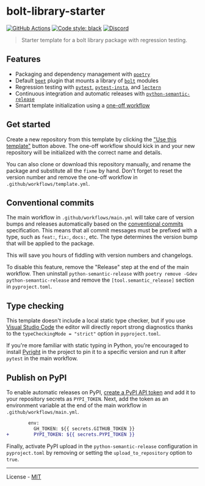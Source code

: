 # bolt-library-starter

[![GitHub Actions](https://github.com/mcbeet/bolt-library-starter/workflows/CI/badge.svg)](https://github.com/mcbeet/bolt-library-starter/actions)
[![Code style: black](https://img.shields.io/badge/code%20style-black-000000.svg)](https://github.com/ambv/black)
[![Discord](https://img.shields.io/discord/900530660677156924?color=7289DA&label=discord&logo=discord&logoColor=fff)](https://discord.gg/98MdSGMm8j)

> Starter template for a bolt library package with regression testing.

## Features

- Packaging and dependency management with [`poetry`](https://python-poetry.org/)
- Default [`beet`](https://github.com/mcbeet/beet) plugin that mounts a library of [`bolt`](https://github.com/mcbeet/bolt) modules
- Regression testing with [`pytest`](https://docs.pytest.org/en/stable/), [`pytest-insta`](https://github.com/vberlier/pytest-insta), and [`lectern`](https://github.com/mcbeet/lectern)
- Continuous integration and automatic releases with [`python-semantic-release`](https://python-semantic-release.readthedocs.io/en/latest/)
- Smart template initialization using a [one-off workflow](https://github.com/mcbeet/bolt-library-starter/blob/main/.github/workflows/template.yml)

## Get started

Create a new repository from this template by clicking the ["Use this template"](https://github.com/mcbeet/bolt-library-starter/generate) button above. The one-off workflow should kick in and your new repository will be initialized with the correct name and details.

You can also clone or download this repository manually, and rename the package and substitute all the `fixme` by hand. Don't forget to reset the version number and remove the one-off workflow in `.github/workflows/template.yml`.

## Conventional commits

The main workflow in `.github/workflows/main.yml` will take care of version bumps and releases automatically based on the [conventional commits](https://www.conventionalcommits.org/en/v1.0.0/) specification. This means that all commit messages must be prefixed with a type, such as `feat:`, `fix:`, `docs:`, etc. The type determines the version bump that will be applied to the package.

This will save you hours of fiddling with version numbers and changelogs.

To disable this feature, remove the "Release" step at the end of the main workflow. Then uninstall `python-semantic-release` with `poetry remove -Gdev python-semantic-release` and remove the `[tool.semantic_release]` section in `pyproject.toml`.

## Type checking

This template doesn't include a local static type checker, but if you use [Visual Studio Code](https://code.visualstudio.com/) the editor will directly report strong diagnostics thanks to the `typeCheckingMode = "strict"` option in `pyproject.toml`.

If you're more familiar with static typing in Python, you're encouraged to install [Pyright](https://github.com/microsoft/pyright) in the project to pin it to a specific version and run it after `pytest` in the main workflow.

## Publish on PyPI

To enable automatic releases on PyPI, [create a PyPI API token](https://pypi.org/manage/account/token/) and add it to your repository secrets as `PYPI_TOKEN`. Next, add the token as an environment variable at the end of the main workflow in `.github/workflows/main.yml`.

```diff
        env:
          GH_TOKEN: ${{ secrets.GITHUB_TOKEN }}
+         PYPI_TOKEN: ${{ secrets.PYPI_TOKEN }}
```

Finally, activate PyPI upload in the `python-semantic-release` configuration in `pyproject.toml` by removing or setting the `upload_to_repository` option to `true`.

---

License - [MIT](https://github.com/mcbeet/bolt-library-starter/blob/main/LICENSE)
